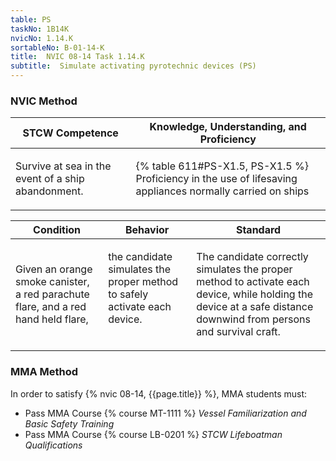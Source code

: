 ```yaml
---
table: PS
taskNo: 1B14K
nvicNo: 1.14.K 
sortableNo: B-01-14-K
title:  NVIC 08-14 Task 1.14.K 
subtitle:  Simulate activating pyrotechnic devices (PS)
---
```






### NVIC Method

<a style="display:none;" onclick="togglevisibility('nvic_methods')" >Show NVIC method.</a>

<div id='nvic_methods' class='show'>

<table>
<thead>
<tr>
<th class='forty'> STCW Competence </th>
<th class='sixty'> Knowledge, Understanding, and Proficiency </th>
</tr>
</thead>

<tbody>
<tr><td markdown='1'>

Survive at sea in the event of a ship abandonment.

</td><td markdown='1'>

{% table 611#PS-X1.5, PS-X1.5 %} Proficiency in the use of lifesaving appliances normally carried on ships

</td></tr>


</tbody>
</table>


<table>
<thead>
<tr><th class='twenty'>  Condition </th><th class='twenty'> Behavior </th><th  class='sixty'>Standard </th></tr>
</thead>
<tbody >



<tr><td markdown='1'>

Given an orange smoke canister, a red parachute flare, and a red hand held flare,

</td><td markdown='1'>

the candidate simulates the proper method to safely activate each device.

<br>

<div class="tooltip" markdown='1'>



</div>


</td><td markdown='1'>

The candidate correctly simulates the proper method to activate each device, while holding the device at a safe distance downwind from persons and survival craft.

</td></tr>
</tbody>
</table>
</div>


### MMA Method

In order to satisfy  {% nvic 08-14, {{page.title}}  %}, MMA students must:

* Pass MMA Course {% course MT-1111 %}  *Vessel Familiarization and Basic Safety Training*
* Pass MMA Course {% course LB-0201 %}  *STCW Lifeboatman Qualifications*